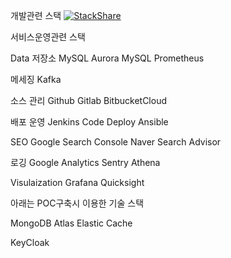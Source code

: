 
개발관련 스택
[![StackShare](http://img.shields.io/badge/tech-stack-0690fa.svg?style=flat)](https://stackshare.io/songwonchang/gaebal)

서비스운영관련 스택






Data 저장소
MySQL 
Aurora MySQL
Prometheus


메세징
Kafka

소스 관리
Github 
Gitlab 
BitbucketCloud


배포 운영
Jenkins
Code Deploy 
Ansible


SEO
Google Search Console
Naver Search Advisor


로깅
Google Analytics
Sentry
Athena


Visulaization
Grafana 
Quicksight




아래는 POC구축시 이용한 기술 스택


MongoDB Atlas 
Elastic Cache

KeyCloak



